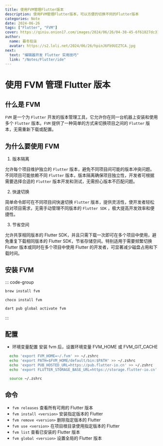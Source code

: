 ```yaml
---
title: 使用FVM管理Flutter版本
description: 使用FVM管理Flutter版本，可以方便的切换不同的Flutter版本
categories: Note
date: 2024-06-26
tags: ["Flutter", "FVM"]
cover: https://qiniu.onion17.com/images/2024/06/26/04-38-45-6f61827dc31bea579799ee4961308bf7.png
author:
  name: 暮冬拾柒
  avatar: https://s2.loli.net/2024/06/26/hpinJ6Fb9UIZTCA.jpg
next:
  text: "编辑器开发 Flutter 实用技巧"
  link: "/Notes/Flutter/ide"
---
```


# 使用 FVM 管理 Flutter 版本

## 什么是 FVM

`FVM` 是一个为 `Flutter` 开发的版本管理工具，它允许你在同一台机器上安装和使用多个 `Flutter` 版本。`FVM` 提供了一种简单的方式来切换项目之间的 `Flutter` 版本，无需重新下载或配置。

## 为什么要使用 FVM

1. 版本隔离

允许每个项目维护独立的 `Flutter` 版本，避免不同项目间可能的版本冲突问题。不同项目可能依赖不同 `Flutter` 版本，版本隔离确保项目独立性，开发者可根据需要选择合适的 `Flutter` 版本开发和测试，无需担心版本不匹配问题。

2. 快速切换

简单命令即可在不同项目间快速切换 `Flutter` 版本，提供灵活性，使开发者轻松应对项目需求，无需手动管理不同版本的 `Flutter SDK` ，极大提高开发效率和便捷性。

3. 节省空间

允许共享相同版本的 Flutter SDK，并且只需下载一次即可在多个项目中使用，避免重复下载相同版本的 Flutter SDK，节省存储空间。特别适用于需要频繁切换 Flutter 版本或同时在多个项目中使用 Flutter 的开发者，可显著减少磁盘占用和下载时间。

## 安装 FVM

::: code-group

```bash [Homebrew]
brew install fvm
```

```shell [Chocolatey]
choco install fvm
```

```bash [Pub]
dart pub global activate fvm
```

:::

## 配置

- 环境变量配置
  安装 fvm 后，设置环境变量 FVM_HOME 或 FVM_GIT_CACHE

```bash
  echo 'export FVM_HOME=~/.fvm' >> ~/.zshrc
  echo 'export PATH=$FVM_HOME/default/bin:$PATH' >> ~/.zshrc
  echo 'export PUB_HOSTED_URL=https://pub.flutter-io.cn' >> ~/.zshrc
  echo 'export FLUTTER_STORAGE_BASE_URL=https://storage.flutter-io.cn' >> ~/.zshrc

  source ~/.zshrc
```

## 命令

- `fvm releases` 查看所有可用的 Flutter 版本
- `fvm install <version>` 安装指定版本的 Flutter
- `fvm remove <version>` 删除指定版本的 Flutter
- `fvm use <version>` 在项目根目录使用指定版本的 Flutter
- `fvm list` 查看已安装的 Flutter 版本
- `fvm global <version>` 设置全局的 Flutter 版本
